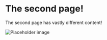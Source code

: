 # The second page!
The second page has vastly different content!

![Placeholder image](//picsum.photos/640/480)
